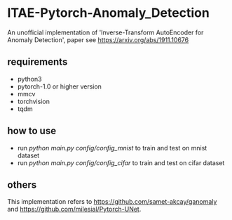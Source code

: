 # ITAE-Pytorch-Anomaly_Detection
An unofficial implementation of 'Inverse-Transform AutoEncoder for Anomaly Detection', paper see https://arxiv.org/abs/1911.10676

## requirements
* python3
* pytorch-1.0 or higher version
* mmcv
* torchvision
* tqdm

## how to use
* run   *python main.py config/config_mnist*   to train and test on mnist dataset
* run   *python main.py config/config_cifar*   to train and test on cifar dataset

## others
This implementation refers to https://github.com/samet-akcay/ganomaly and https://github.com/milesial/Pytorch-UNet.
